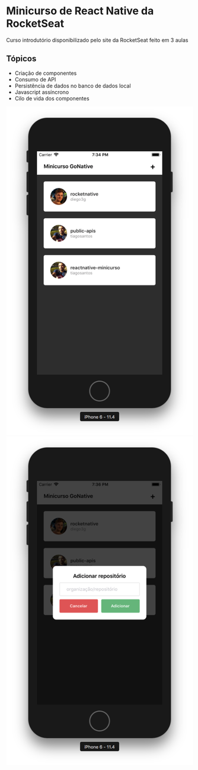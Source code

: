 # Minicurso de React Native da RocketSeat
Curso introdutório disponibilizado pelo site da RocketSeat feito em 3 aulas

## Tópicos

*   Criação de componentes
*   Consumo de API
*   Persistência de dados no banco de dados local
*   Javascript  assíncrono
*   Cilo de vida dos componentes

<img src="https://github.com/tiagosantos/reactnative-minicurso/blob/master/screenshot-home.png">


<img src="https://github.com/tiagosantos/reactnative-minicurso/blob/master/screenshot-modal.png">

